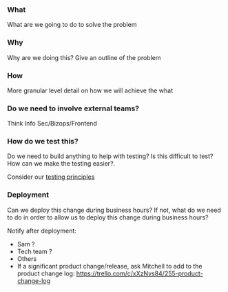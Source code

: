 ### What

What are we going to do to solve the problem

### Why

Why are we doing this? Give an outline of the problem

### How

More granular level detail on how we will achieve the what

### Do we need to involve external teams?

Think Info Sec/Bizops/Frontend

### How do we test this?

Do we need to build anything to help with testing? Is this difficult to test? How can we make the testing easier?.

Consider our [testing principles](https://github.com/simplybusiness/know/blob/master/how-we-roll/testing/TESTING_MANIFESTO.md)

### Deployment

Can we deploy this change during business hours? If not, what do we need to do in order to allow us to deploy this
change during business hours?

Notify after deployment:

- Sam ?
- Tech team ?
- Others
- If a significant product change/release, ask Mitchell to add to the product change log:
  https://trello.com/c/xXzNvs84/255-product-change-log

